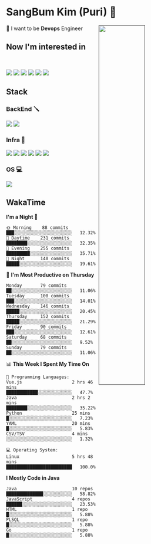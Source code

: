 # SangBum Kim (Puri) :whale2: 


[<img align="right" width="50%" src="https://github-readme-stats-ouuan.vercel.app/api?username=Puri12&theme=gotham&show_icons=true">]()

🔧 I want to be __Devops__ Engineer
## Now I'm interested in
<br>
<p>
<img src="https://img.shields.io/badge/Docker-2496ED?style=for-the-badge&logo=Docker&logoColor=white">
<img src="https://img.shields.io/badge/Kubernetes-326CE5?style=for-the-badge&logo=Kubernetes&logoColor=white">
<img src="https://img.shields.io/badge/GitHub Actions-2088FF?style=for-the-badge&logo=GitHub Actions&logoColor=white">
<img src="https://img.shields.io/badge/Amazon AWS-232F3E?style=for-the-badge&logo=Amazon AWS&logoColor=white">
<img src="https://img.shields.io/badge/Go-00ADD8?style=for-the-badge&logo=Go&logoColor=white">
<img src="https://img.shields.io/badge/Rust-000000?style=for-the-badge&logo=Rust&logoColor=white">

  
## Stack
  
### BackEnd 🪛
<p>
<img src="https://img.shields.io/badge/Spring Boot-6DB33F?style=for-the-badge&logo=Spring Boot&logoColor=white">
<img src="https://img.shields.io/badge/Spring Security-6DB33F?style=for-the-badge&logo=Spring Security&logoColor=white">

### Infra 🧰
<p>
<img src="https://img.shields.io/badge/Docker-2496ED?style=for-the-badge&logo=Docker&logoColor=white">
<img src="https://img.shields.io/badge/GitHub Actions-2088FF?style=for-the-badge&logo=GitHub Actions&logoColor=white">
<img src="https://img.shields.io/badge/Amazon AWS-232F3E?style=for-the-badge&logo=Amazon AWS&logoColor=white">
<img src="https://img.shields.io/badge/Proxmox-E57000?style=for-the-badge&logo=Proxmox&logoColor=white">
<img src="https://img.shields.io/badge/VMware-607078?style=for-the-badge&logo=VMware&logoColor=white">
<img src="https://img.shields.io/badge/Cisco-1BA0D7?style=for-the-badge&logo=Cisco&logoColor=white">
  
### OS 💻
<p>
<img src="https://img.shields.io/badge/Arch Linux-1793D1?style=for-the-badge&logo=Arch Linux&logoColor=white">


## WakaTime
<!--START_SECTION:waka-->
**I'm a Night 🦉** 

```text
🌞 Morning    88 commits     ███░░░░░░░░░░░░░░░░░░░░░░   12.32% 
🌆 Daytime    231 commits    ████████░░░░░░░░░░░░░░░░░   32.35% 
🌃 Evening    255 commits    █████████░░░░░░░░░░░░░░░░   35.71% 
🌙 Night      140 commits    █████░░░░░░░░░░░░░░░░░░░░   19.61%

```
📅 **I'm Most Productive on Thursday** 

```text
Monday       79 commits     ██░░░░░░░░░░░░░░░░░░░░░░░   11.06% 
Tuesday      100 commits    ███░░░░░░░░░░░░░░░░░░░░░░   14.01% 
Wednesday    146 commits    █████░░░░░░░░░░░░░░░░░░░░   20.45% 
Thursday     152 commits    █████░░░░░░░░░░░░░░░░░░░░   21.29% 
Friday       90 commits     ███░░░░░░░░░░░░░░░░░░░░░░   12.61% 
Saturday     68 commits     ██░░░░░░░░░░░░░░░░░░░░░░░   9.52% 
Sunday       79 commits     ██░░░░░░░░░░░░░░░░░░░░░░░   11.06%

```


📊 **This Week I Spent My Time On** 

```text
💬 Programming Languages: 
Vue.js                   2 hrs 46 mins       ████████████░░░░░░░░░░░░░   47.7% 
Java                     2 hrs 2 mins        ████████░░░░░░░░░░░░░░░░░   35.22% 
Python                   25 mins             █░░░░░░░░░░░░░░░░░░░░░░░░   7.23% 
YAML                     20 mins             █░░░░░░░░░░░░░░░░░░░░░░░░   5.83% 
CSV/TSV                  4 mins              ░░░░░░░░░░░░░░░░░░░░░░░░░   1.32%

💻 Operating System: 
Linux                    5 hrs 48 mins       █████████████████████████   100.0%

```

**I Mostly Code in Java** 

```text
Java                     10 repos            ██████████████░░░░░░░░░░░   58.82% 
JavaScript               4 repos             ██████░░░░░░░░░░░░░░░░░░░   23.53% 
HTML                     1 repo              █░░░░░░░░░░░░░░░░░░░░░░░░   5.88% 
PLSQL                    1 repo              █░░░░░░░░░░░░░░░░░░░░░░░░   5.88% 
Go                       1 repo              █░░░░░░░░░░░░░░░░░░░░░░░░   5.88%

```



<!--END_SECTION:waka-->
